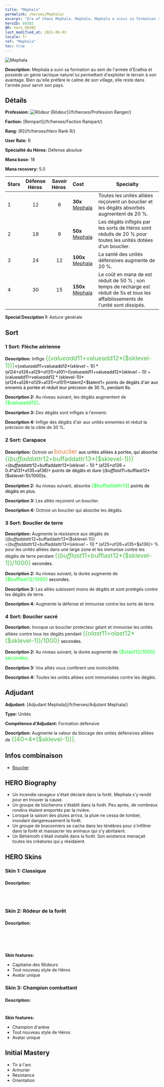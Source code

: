 ```yaml
---
title: "Mephala"
permalink: /heroes/Mephala/
excerpt: "Era of Chaos Mephala. Mephala. Mephala a suivi sa formation au sein de l'armée d'Erathia et possède un génie tactique naturel lui permettant d'exploiter le terrain à son avantage. Bien qu'elle préfère le calme de son village, elle reste dans l'armée pour servir son pays."
heroID: 60302
QR: hero_60302
last_modified_at: 2021-06-03
locale: fr
ref: "Mephala"
toc: true
---
```

  ![Mephala](/images/h/h_Mephala.jpg)

 **Description:** Mephala a suivi sa formation au sein de l'armée d'Erathia et possède un génie tactique naturel lui permettant d'exploiter le terrain à son avantage. Bien qu'elle préfère le calme de son village, elle reste dans l'armée pour servir son pays.
## Détails
 **Profession:** ![Rôdeur](/images/h/h_prof_3.png)  [Rôdeur](/fr/heroes/Profession Ranger/)

 **Faction:** [Rempart](/fr/heroes/Faction Rampart/)

 **Rang:** [R](/fr/heroes/Hero Rank R/)

 **User Rate:** R

 **Spécialité du Héros:** Défense absolue

 **Mana base:** 18

 **Mana recovery:** 5.0


  | Stars | Défense Héros  | Savoir Héros  | Cost |     Specialty     |
  |---------|:---------------:|:---------------:|:--|--------------------|
  |    1    | 12 | 6 | **30x** [Mephala](/ItemsFR/her_367/) | Toutes les unités alliées reçoivent un bouclier et les dégâts absorbés augmentent de 20 %. |
  |    2    | 18 | 9 | **50x** [Mephala](/ItemsFR/her_367/) | Les dégâts infligés par les sorts de Héros sont réduits de 20 % pour toutes les unités dotées d'un bouclier. |
  |    3    | 24 | 12 | **100x** [Mephala](/ItemsFR/her_367/) | La santé des unités défensives augmente de 20 %. |
  |    4    | 30 | 15 | **150x** [Mephala](/ItemsFR/her_367/) | Le coût en mana de <Carapace> est réduit de 50 % ; son temps de recharge est réduit de 5s et tous les affaiblissements de l'unité sont dissipés. |

 **Special Desciption 1:** Astuce générale

## Sort
### 1 Sort: Flèche aérienne
 **Description:** Inflige <span style="color: #48b946;font-size:20px">{($valueadd11+$valueadd12*($sklevel-1))}</span><span style="color: black"><($valueadd11+$valueadd12*($sklevel-1))*($a124+$a126+$a129+$a131)+$a101+(($valueadd11+$valueadd12*($sklevel-1))+($valueadd11+$valueadd12*($sklevel-1))*($a124+$a126+$a129+$a131)+$a101)*$talent2+$talent1> points de dégâts d'air aux ennemis à portée et réduit leur précision de 30 %, pendant 8s.

 **Description 2:** Au niveau suivant, les dégâts augmentent de <span style="color: #00ff22;font-size:16px">{$valueadd12}</span><span style="color: black">.

 **Description 3:** Des dégâts sont infligés à l'ennemi.

 **Description 4:** Inflige des dégâts d'air aux unités ennemies et réduit la précision de la cible de 30 %.

### 2 Sort: Carapace
 **Description:** Octroie un <span style="color: #e07c44;font-size:20px">bouclier</span><span style="color: black"> aux unités alliées à portée, qui absorbe <span style="color: #48b946;font-size:20px">{($buffaddattr12+$buffaddattr13*($sklevel-1))}</span><span style="color: black"><($buffaddattr12+$buffaddattr13*($sklevel-1))*($a125+$a126+0.4*$a131+$a135+$a136)> points de dégâts et dure {($bufflast11+$bufflast12*($sklevel-1))/1000}s.

 **Description 2:** Au niveau suivant, absorbe <span style="color: #00ff22;font-size:16px">{$buffaddattr13}</span><span style="color: black"> points de dégâts en plus.

 **Description 3:** Les alliés reçoivent un bouclier.

 **Description 4:** Octroie un bouclier qui absorbe les dégâts.

### 3 Sort: Bouclier de terre
 **Description:** Augmente la résistance aux dégâts de {($buffaddattr12+$buffaddattr13*($sklevel-1))}<($buffaddattr12+$buffaddattr13*($sklevel-1))*($a125+$a126+$a135+$a136)> % pour les unités alliées dans une large zone et les immunise contre les dégâts de terre pendant <span style="color: #48b946;font-size:20px">{($bufflast11+$bufflast12*($sklevel-1))/1000}</span><span style="color: black"> secondes.

 **Description 2:** Au niveau suivant, la durée augmente de <span style="color: #00ff22;font-size:16px">{$bufflast12/1000}</span><span style="color: black"> secondes.

 **Description 3:** Les alliés subissent moins de dégâts et sont protégés contre les dégâts de terre.

 **Description 4:** Augmente la défense et immunise contre les sorts de terre.

### 4 Sort: Bouclier sacré
 **Description:** Invoque un bouclier protecteur géant et immunise les unités alliées contre tous les dégâts pendant <span style="color: #48b946;font-size:20px">{($olast11+$olast12*($sklevel-1))/1000}</span><span style="color: black"> secondes.

 **Description 2:** Au niveau suivant, la durée augmente de <span style="color: #00ff22;font-size:16px">{$olast12/1000} secondes.</span><span style="color: black">

 **Description 3:** Vos alliés vous confèrent une invincibilité.

 **Description 4:** Toutes les unités alliées sont immunisées contre les dégâts.


## Adjudant

 **Adjudant:**  [Adjudant Mephala](/fr/heroes/Adjutant Mephala/) 

 **Type:**  Unités 

 **Compétence d'Adjudant:**  Formation défensive 

 **Description:** Augmente la valeur du blocage des unités défensives alliées de <span style="color: #48b946;font-size:20px">{(40+4*($sklevel-1))}</span><span style="color: black">.

## Infos combinaison

* [Bouclier](/fr/combination/Bouclier/) 

## HERO Biography
   - Un incendie ravageur s'était déclaré dans la forêt. Mephala s'y rendit pour en trouver la cause.
   - Un groupe de bûcherons s'établit dans la forêt. Peu après, de nombreux rondins étaient emportés par la rivière.
   - Lorsque la saison des pluies arriva, la pluie ne cessa de tomber, inondant dangereusement la forêt.
   - Un groupe de braconniers se cacha dans les ténèbres pour s'infiltrer dans la forêt et massacrer les animaux qui s'y abritaient.
   - Un Béhémoth s'était installé dans la forêt. Son existence menaçait toutes les créatures qui y résidaient.

## HERO Skins
### Skin 1: **Classique**

 **Description:** <span style="color: #ffffff;font-size:20px">Protéger les plus faibles est dans ma nature. Le courage est le meilleur des boucliers contre le mal ! </span>


### Skin 2: **Rôdeur de la forêt**

 **Description:** <span style="color: #ffffff;font-size:20px">Affamée, épuisée, Mephala s'est écroulée dans les bois. Les animaux qu'elle avait défendus si vaillamment lui ont apporté des fruits et de l'eau douce pour la remercier d'avoir protégé la forêt. </span>

 **Skin features:** 

   - Capitaine des Rôdeurs
   - Tout nouveau style de Héros
   - Avatar unique

### Skin 3: **Champion combattant**

 **Description:** <span style="color: #ffffff;font-size:20px">Héros parmi les Héros, champion de l'Arène ! </span>

 **Skin features:** 

   - Champion d'arène
   - Tout nouveau style de Héros
   - Avatar unique


## Initial Mastery
   - Tir à l'arc
   - Armurier
   - Résistance
   - Orientation
